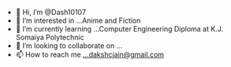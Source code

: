 - 👋 Hi, I’m @Dash10107
- 👀 I’m interested in ...Anime and Fiction 
- 🌱 I’m currently learning ...Computer Engineering Diploma at K.J. Somaiya Polytechnic
- 💞️ I’m looking to collaborate on ...
- 📫 How to reach me ...dakshcjain@gmail.com 

<!---
Dash10107/Dash10107 is a ✨ special ✨ repository because its `README.md` (this file) appears on your GitHub profile.
You can click the Preview link to take a look at your changes.
--->
